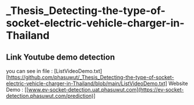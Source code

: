 # _Thesis_Detecting-the-type-of-socket-electric-vehicle-charger-in-Thailand

## Link Youtube demo detection

you can see in file : [ListVideoDemo.txt][https://github.com/phasuwut/_Thesis_Detecting-the-type-of-socket-electric-vehicle-charger-in-Thailand/blob/main/ListVideoDemo.txt]
Website Demo : [[www.ev-socket-detection.uat.phasuwut.com](https://ev-socket-detection.phasuwut.com/prediction)]

